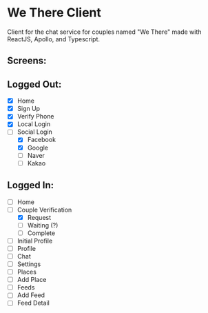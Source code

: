 # We There Client

Client for the chat service for couples named "We There" made with ReactJS, Apollo, and Typescript.


## Screens:

## Logged Out:

- [x] Home
- [x] Sign Up
- [x] Verify Phone
- [x] Local Login
- [ ] Social Login
  - [x] Facebook
  - [x] Google
  - [ ] Naver
  - [ ] Kakao

## Logged In:

- [ ] Home
- [ ] Couple Verification
  - [x] Request
  - [ ] Waiting (?)
  - [ ] Complete
- [ ] Initial Profile
- [ ] Profile
- [ ] Chat
- [ ] Settings
- [ ] Places
- [ ] Add Place
- [ ] Feeds
- [ ] Add Feed
- [ ] Feed Detail
